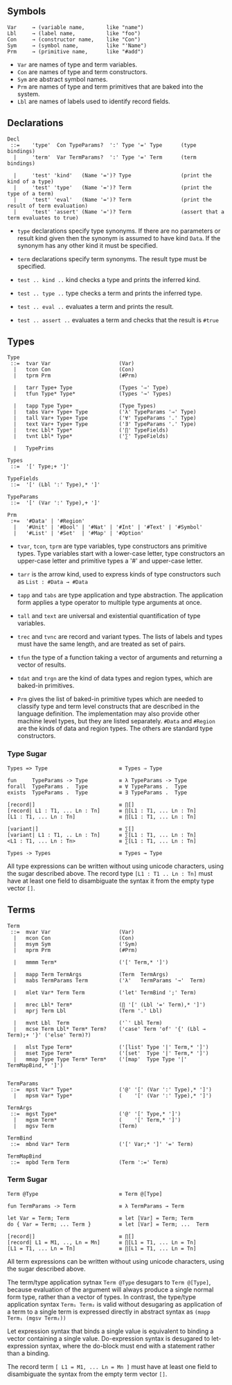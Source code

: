 
## Symbols

```
Var     → (variable name,       like "name")
Lbl     → (label name,          like "foo")
Con     → (constructor name,    like "Con")
Sym     → (symbol name,         like "'Name")
Prm     → (primitive name,      like "#add")
```

- `Var` are names of type and term variables.
- `Con` are names of type and term constructors.
- `Sym` are abstract symbol names.
- `Prm` are names of type and term primitives that are baked into the system.
- `Lbl` are names of labels used to identify record fields.


## Declarations

```
Decl
 ::=    'type'  Con TypeParams?  ':' Type '=' Type      (type bindings)
  |     'term'  Var TermParams?  ':' Type '=' Term      (term bindings)

  |     'test' 'kind'   (Name '=')? Type                (print the kind of a type)
  |     'test' 'type'   (Name '=')? Term                (print the type of a term)
  |     'test' 'eval'   (Name '=')? Term                (print the result of term evaluation)
  |     'test' 'assert' (Name '=')? Term                (assert that a term evaluates to true)

```

- `type` declarations specify type synonyms. If there are no parameters or result kind given then the synonym is assumed to have kind `Data`. If the synonym has any other kind it must be specified.

- `term` declarations specify term synonyms. The result type must be specified.

- `test .. kind ..`   kind checks a type and prints the inferred kind.

- `test .. type ..`   type checks a term and prints the inferred type.

- `test .. eval ..`   evaluates a term and prints the result.

- `test .. assert ..` evaluates a term and checks that the result is `#true`


## Types

```
Type
 ::=  tvar Var                      (Var)
  |   tcon Con                      (Con)
  |   tprm Prm                      (#Prm)

  |   tarr Type+ Type               (Types '⇒' Type)
  |   tfun Type* Type*              (Types '→' Types)

  |   tapp Type Type+               (Type Types)
  |   tabs Var+ Type+ Type          ('λ' TypeParams '⇒' Type)
  |   tall Var+ Type+ Type          ('∀' TypeParams '.' Type)
  |   text Var+ Type+ Type          ('∃' TypeParams '.' Type)
  |   trec Lbl* Type*               ('∏' TypeFields)
  |   tvnt Lbl* Type*               ('∑' TypeFields)

  |   TypePrims

Types
 ::=  '[' Type;+ ']'

TypeFields
 ::=  '[' (Lbl ':' Type),* ']'

TypeParams
 ::=  '[' (Var ':' Type),+ ']'

Prm
 :+=  '#Data' | '#Region'
  |   '#Unit' | '#Bool' | '#Nat' | '#Int' | '#Text' | '#Symbol'
  |   '#List' | '#Set'  | '#Map' | '#Option'
```

- `tvar`, `tcon`, `tprm` are type variables, type constructors ans primitive types. Type variables start with a lower-case letter, type constructors an upper-case letter and primitive types a '#' and upper-case letter.

- `tarr` is the arrow kind, used to express kinds of type constructors such as `List : #Data → #Data`

- `tapp` and `tabs` are type application and type abstraction. The application form applies a type operator to multiple type arguments at once.

- `tall` and `text` are universal and existential quantification of type variables.

- `trec` and `tvnc` are record and variant types. The lists of labels and types must have the same length, and are treated as set of pairs.

- `tfun` the type of a function taking a vector of arguments and returning a vector of results.

- `tdat` and `trgn` are the kind of data types and region types, which are baked-in primitives.

- `Prm` gives the list of baked-in primitive types which are needed to classify type and term level constructs that are described in the language definition. The implementation may also provide other machine level types, but they are listed separately. `#Data` and `#Region` are the kinds of data and region types. The others are standard type constructors.


### Type Sugar

```
Types => Type                       ≡ Types ⇒ Type

fun     TypeParams -> Type          ≡ λ TypeParams -> Type
forall  TypeParams .  Type          ≡ ∀ TypeParams .  Type
exists  TypeParams .  Type          ≡ ∃ TypeParams .  Type

[record|]                           ≡ ∏[]
[record| L1 : T1, ... Ln : Tn]      ≡ ∏[L1 : T1, ... Ln : Tn]
[L1 : T1, ... Ln : Tn]              ≡ ∏[L1 : T1, ... Ln : Tn]

[variant|]                          ≡ ∑[]
[variant| L1 : T1, .. Ln : Tn]      ≡ ∑[L1 : T1, ... Ln : Tn]
<L1 : T1, ... Ln : Tn>              ≡ ∑[L1 : T1, ... Ln : Tn]

Types -> Types                      ≡ Types → Type
```

All type expressions can be written without using unicode characters, using the sugar described above. The record type `[L1 : T1 .. Ln : Tn]` must have at least one field to disambiguate the syntax it from the empty type vector `[]`.


## Terms

```
Term
 ::=  mvar Var                      (Var)
  |   mcon Con                      (Con)
  |   msym Sym                      ('Sym)
  |   mprm Prm                      (#Prm)

  |   mmmm Term*                    ('[' Term,* ']')

  |   mapp Term TermArgs            (Term  TermArgs)
  |   mabs TermParams Term          ('λ'   TermParams '→'  Term)

  |   mlet Var* Term Term           ('let' TermBind ';' Term)

  |   mrec Lbl* Term*               (∏ '[' (Lbl '=' Term),* ']')
  |   mprj Term Lbl                 (Term '.' Lbl)

  |   mvnt Lbl  Term                ('`' Lbl Term)
  |   mcse Term Lbl* Term* Term?    ('case' Term 'of' '{' (Lbl → Term);+ '}' ('else' Term)?)

  |   mlst Type Term*               ('[list' Type '|' Term,* ']')
  |   mset Type Term*               ('[set'  Type '|' Term,* ']')
  |   mmap Type Type Term* Term*    ('[map'  Type Type '|' TermMapBind,* ']')


TermParams
 ::=  mpst Var* Type*               ('@' '[' (Var ':' Type),* ']')
  |   mpsm Var* Type*               (    '[' (Var ':' Type),* ']')

TermArgs
 ::=  mgst Type*                    ('@' '[' Type,* ']')
  |   mgsm Term*                    (    '[' Term,* ']')
  |   mgsv Term                     (Term)

TermBind
 ::=  mbnd Var* Term                ('[' Var;* ']' '=' Term)

TermMapBind
 ::=  mpbd Term Term                (Term ':=' Term)
```

### Term Sugar

```
Term @Type                          ≡ Term @[Type]

fun TermParams -> Term              ≡ λ TermParams → Term

let Var = Term; Term                ≡ let [Var] = Term; Term
do { Var = Term; ... Term }         ≡ let [Var] = Term; ...  Term

[record|]                           ≡ ∏[]
[record| L1 = M1, .., Ln = Mn]      ≡ ∏[L1 = T1, ... Ln = Tn]
[L1 = T1, ... Ln = Tn]              ≡ ∏[L1 = T1, ... Ln = Tn]
```

All term expressions can be written without using unicode characters, using the sugar described above.

The term/type application sytnax `Term @Type` desugars to `Term @[Type]`, because evaluation of the argument will always produce a single normal form type, rather than a vector of types. In contrast, the type/type application syntax `Term₁ Term₂` is valid without desugaring as application of a term to a single term is expressed directly in abstract syntax as `(mapp Term₁ (mgsv Term₂))`

Let expression syntax that binds a single value is equivalent to binding a vector containing a single value. Do-expression syntax is desugared to let-expression syntax, where the do-block must end with a statement rather than a binding.

The record term `[ L1 = M1, ... Ln = Mn ]` must have at least one field to disambiguate the syntax from the empty term vector `[]`.

